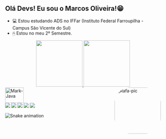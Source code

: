 ## Olá Devs! Eu sou o Marcos Oliveira!😁

- 💻 Estou estudando ADS no IFFar (Instituto Federal Farroupilha - Campus São Vicente do Sul)
- 🖱 Estou no meu 2º Semestre.

<div align="center">
  <a href="https://github.com/rafaballerini">
  <img height="150" src="https://github-readme-stats.vercel.app/api?username=dominmarcos&show_icons=true&theme=dark&include_all_commits=true&count_private=true"/>
  <img height="150em" src="https://github-readme-stats.vercel.app/api/top-langs/?username=dominmarcos&layout=compact&langs_count=7&theme=dark"/>
</div>
  </div>
    <img align="right" alt="Rafa-pic" height="150" style="border-radius:50px;" src="https://user-images.githubusercontent.com/108538007/194767312-379274f2-5631-464a-b1d2-67b37a4a4d02.gif">
</div>

<img align="center" alt="Mark-Java" height="50" width="60" src="https://cdn.jsdelivr.net/gh/devicons/devicon/icons/java/java-original-wordmark.svg">

<div>
  <a href="https://www.instagram.com/dominmarcos/" target="_blank"><img src="https://img.shields.io/badge/-Instagram-%23E4405F?style=for-the-badge&logo=instagram&logoColor=white" target="_blank"></a>
 	<a href="https://www.twitch.tv/tyyant" target="_blank"><img src="https://img.shields.io/badge/Twitch-9146FF?style=for-the-badge&logo=twitch&logoColor=white" target="_blank"></a>
 <a href="https://discord.gg/nPBkGddb" target="_blank"><img src="https://img.shields.io/badge/Discord-7289DA?style=for-the-badge&logo=discord&logoColor=white" target="_blank"></a> 
  <a href = "mailto:contato.dominmarcos@gmail.com"><img src="https://img.shields.io/badge/-Gmail-%23333?style=for-the-badge&logo=gmail&logoColor=white" target="_blank"></a>
  <a href="https://www.linkedin.com/in/marcos-paulo-9b462815b/" target="_blank"><img src="https://img.shields.io/badge/-LinkedIn-%230077B5?style=for-the-badge&logo=linkedin&logoColor=white" target="_blank"></a> 
  
 ![Snake animation](https://github.com/dominmarcos/dominmarcos/blob/output/github-contribution-grid-snake.svg)
  </div>

